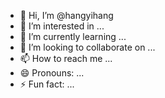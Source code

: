 - 👋 Hi, I’m @hangyihang
- 👀 I’m interested in ...
- 🌱 I’m currently learning ...
- 💞️ I’m looking to collaborate on ...
- 📫 How to reach me ...
- 😄 Pronouns: ...
- ⚡ Fun fact: ...

<!---
hangyihang/hangyihang is a ✨ special ✨ repository because its `README.md` (this file) appears on your GitHub profile.
You can click the Preview link to take a look at your changes.
--->
